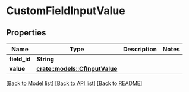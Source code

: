 # CustomFieldInputValue

## Properties

Name | Type | Description | Notes
------------ | ------------- | ------------- | -------------
**field_id** | **String** |  | 
**value** | [**crate::models::CfInputValue**](CFInputValue.md) |  | 

[[Back to Model list]](../README.md#documentation-for-models) [[Back to API list]](../README.md#documentation-for-api-endpoints) [[Back to README]](../README.md)


